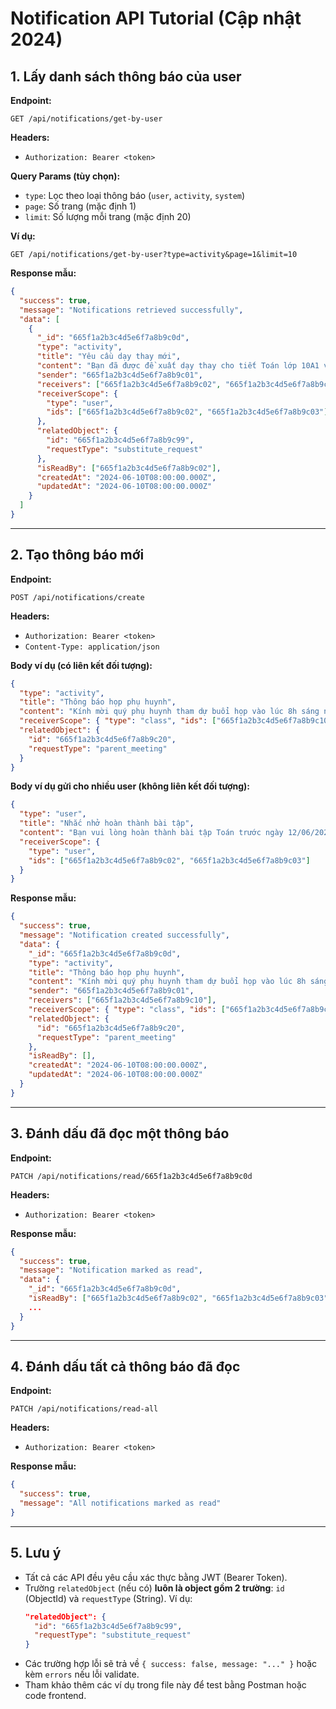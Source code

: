 # Notification API Tutorial (Cập nhật 2024)

## 1. Lấy danh sách thông báo của user

**Endpoint:**

```
GET /api/notifications/get-by-user
```

**Headers:**

- `Authorization: Bearer <token>`

**Query Params (tùy chọn):**

- `type`: Lọc theo loại thông báo (`user`, `activity`, `system`)
- `page`: Số trang (mặc định 1)
- `limit`: Số lượng mỗi trang (mặc định 20)

**Ví dụ:**

```
GET /api/notifications/get-by-user?type=activity&page=1&limit=10
```

**Response mẫu:**

```json
{
  "success": true,
  "message": "Notifications retrieved successfully",
  "data": [
    {
      "_id": "665f1a2b3c4d5e6f7a8b9c0d",
      "type": "activity",
      "title": "Yêu cầu dạy thay mới",
      "content": "Bạn đã được đề xuất dạy thay cho tiết Toán lớp 10A1 vào ngày 10/06/2024 (Tiết 2)\nLý do: Giáo viên bận công tác",
      "sender": "665f1a2b3c4d5e6f7a8b9c01",
      "receivers": ["665f1a2b3c4d5e6f7a8b9c02", "665f1a2b3c4d5e6f7a8b9c03"],
      "receiverScope": {
        "type": "user",
        "ids": ["665f1a2b3c4d5e6f7a8b9c02", "665f1a2b3c4d5e6f7a8b9c03"]
      },
      "relatedObject": {
        "id": "665f1a2b3c4d5e6f7a8b9c99",
        "requestType": "substitute_request"
      },
      "isReadBy": ["665f1a2b3c4d5e6f7a8b9c02"],
      "createdAt": "2024-06-10T08:00:00.000Z",
      "updatedAt": "2024-06-10T08:00:00.000Z"
    }
  ]
}
```

---

## 2. Tạo thông báo mới

**Endpoint:**

```
POST /api/notifications/create
```

**Headers:**

- `Authorization: Bearer <token>`
- `Content-Type: application/json`

**Body ví dụ (có liên kết đối tượng):**

```json
{
  "type": "activity",
  "title": "Thông báo họp phụ huynh",
  "content": "Kính mời quý phụ huynh tham dự buổi họp vào lúc 8h sáng ngày 15/06/2024 tại phòng hội trường.",
  "receiverScope": { "type": "class", "ids": ["665f1a2b3c4d5e6f7a8b9c10"] },
  "relatedObject": {
    "id": "665f1a2b3c4d5e6f7a8b9c20",
    "requestType": "parent_meeting"
  }
}
```

**Body ví dụ gửi cho nhiều user (không liên kết đối tượng):**

```json
{
  "type": "user",
  "title": "Nhắc nhở hoàn thành bài tập",
  "content": "Bạn vui lòng hoàn thành bài tập Toán trước ngày 12/06/2024.",
  "receiverScope": {
    "type": "user",
    "ids": ["665f1a2b3c4d5e6f7a8b9c02", "665f1a2b3c4d5e6f7a8b9c03"]
  }
}
```

**Response mẫu:**

```json
{
  "success": true,
  "message": "Notification created successfully",
  "data": {
    "_id": "665f1a2b3c4d5e6f7a8b9c0d",
    "type": "activity",
    "title": "Thông báo họp phụ huynh",
    "content": "Kính mời quý phụ huynh tham dự buổi họp vào lúc 8h sáng ngày 15/06/2024 tại phòng hội trường.",
    "sender": "665f1a2b3c4d5e6f7a8b9c01",
    "receivers": ["665f1a2b3c4d5e6f7a8b9c10"],
    "receiverScope": { "type": "class", "ids": ["665f1a2b3c4d5e6f7a8b9c10"] },
    "relatedObject": {
      "id": "665f1a2b3c4d5e6f7a8b9c20",
      "requestType": "parent_meeting"
    },
    "isReadBy": [],
    "createdAt": "2024-06-10T08:00:00.000Z",
    "updatedAt": "2024-06-10T08:00:00.000Z"
  }
}
```

---

## 3. Đánh dấu đã đọc một thông báo

**Endpoint:**

```
PATCH /api/notifications/read/665f1a2b3c4d5e6f7a8b9c0d
```

**Headers:**

- `Authorization: Bearer <token>`

**Response mẫu:**

```json
{
  "success": true,
  "message": "Notification marked as read",
  "data": {
    "_id": "665f1a2b3c4d5e6f7a8b9c0d",
    "isReadBy": ["665f1a2b3c4d5e6f7a8b9c02", "665f1a2b3c4d5e6f7a8b9c03"],
    ...
  }
}
```

---

## 4. Đánh dấu tất cả thông báo đã đọc

**Endpoint:**

```
PATCH /api/notifications/read-all
```

**Headers:**

- `Authorization: Bearer <token>`

**Response mẫu:**

```json
{
  "success": true,
  "message": "All notifications marked as read"
}
```

---

## 5. Lưu ý

- Tất cả các API đều yêu cầu xác thực bằng JWT (Bearer Token).
- Trường `relatedObject` (nếu có) **luôn là object gồm 2 trường**: `id` (ObjectId) và `requestType` (String). Ví dụ:
  ```json
  "relatedObject": {
    "id": "665f1a2b3c4d5e6f7a8b9c99",
    "requestType": "substitute_request"
  }
  ```
- Các trường hợp lỗi sẽ trả về `{ success: false, message: "..." }` hoặc kèm `errors` nếu lỗi validate.
- Tham khảo thêm các ví dụ trong file này để test bằng Postman hoặc code frontend.
